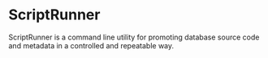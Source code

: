 ScriptRunner
============

ScriptRunner is a command line utility for promoting database source code and metadata in a controlled and repeatable way.
